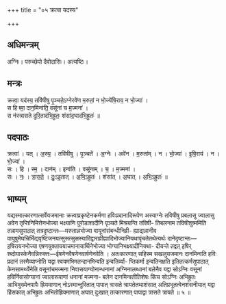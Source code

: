 +++
title = "०५ क्रत्वा यदस्य"

+++
## अधिमन्त्रम्
अग्निः। परुच्छेपो दैवोदासिः। अत्यष्टिः।

## मन्त्रः
क्रत्वा॒ यद॑स्य॒ तवि॑षीषु पृ॒ञ्चते॒ऽग्नेरवे॑ण म॒रुतां॒ न भो॒ज्ये॑षि॒राय॒ न भो॒ज्या॑ ।  
स हि ष्मा॒ दान॒मिन्व॑ति॒ वसू॑नां च म॒ज्मना॑ ।  
स न॑स्त्रासते दुरि॒ताद॑भि॒ह्रुतः॒ शंसा॑द॒घाद॑भि॒ह्रुतः॑ ॥

## पदपाठः
क्रत्वा॑ । यत् । अ॒स्य॒ । तवि॑षीषु । पृ॒ञ्चते॑ । अ॒ग्नेः । अवे॑न । म॒रुता॑म् । न । भो॒ज्या॑ । इ॒षि॒राय॑ । न । भो॒ज्या॑ ।  
सः । हि । स्म॒ । दान॑म् । इन्व॑ति । वसू॑नाम् । च॒ । म॒ज्मना॑ ।  
सः । नः॒ । त्रा॒स॒ते॒ । दुः॒ऽइ॒तात् । अ॒भि॒ऽह्रुतः॑ । शंसा॑त् । अ॒घात् । अ॒भि॒ऽह्रुतः॑ ॥

## भाष्यम्
यद्यस्मात्कारणात्सर्वेयजमानाः क्रत्वाप्रकृष्टेनकर्मणा हविःप्रदानादिरूपेण अस्याग्नेः तविषीषु प्रबलासु ज्वालासु अवेन तृप्तिनिमित्तेनभोज्या भक्ष्याणि पुरोडाशादीनि पृञ्चते मिश्रयन्ति तविषी- तिबलनाम तविषीशुष्ममिति तन्नामसुपाठात् तत्रदृष्टान्तः—मरुतान्नभोज्वा वायूनांसंबन्धीनिव्री- ह्याद्यन्नानीव वायुषुमेघन्निर्भिद्यवृष्टिंजनयत्सुसत्सुसस्यादिद्वाराव्रीह्यादिभोज्यानियथापृंचतेतथेत्यर्थः दानेदृष्टान्तः—इषिरायनभोज्या एषणयुक्ताययाचमानायार्थिनेभोज्या भोग्यानिभक्ष्यादीनियथा- दीयन्ते तद्वत् इषिर् श्ब्दोयास्केनैवन्निरुक्तः—ईषणेनवैषणेनवार्षणेनवेति । अतःकारणात् सहिस्म सखलुयजमानः दानमिन्वति हविः प्रदानं तस्मैव्याप्नोति यद्वा स्वयमभिमतन्दानमिन्वति इन्वतिर्व्या- प्तिकर्मा इन्वतिनक्षति इतितत्कर्मसुपाठात् केनसामर्थ्येनेति वसूनांचमज्मना निवासयाग्योनान्धनानां अग्निनालब्धानां बलेनैव यद्वा सोऽग्निः वसूनां हविर्निवासोग्यानां ज्वालारूपाणां धनानां मज्मना- बलेन दानमिन्वतीतिशेषः किंच सोऽग्निः अभिह्रुतः आभिमुख्येनपापैः ह्रियमाणान् नोऽस्मान्दुरितात् पापात् त्रासते त्रायतेतथाशंसात् अतिप्रभूतत्वेनशंसनीयात् यद्वा हिंसकात् अभिह्रुतः अभितोह्रियमाणात् अघात् दुःखात् तत्कारणात् पापाद्वा त्रासते त्रायते ॥ ५ ॥